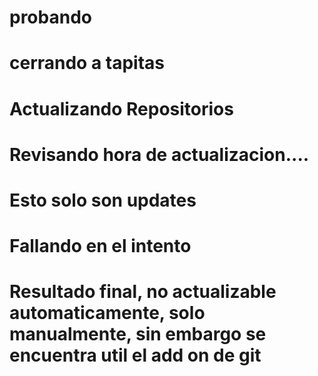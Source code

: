 # probando
# cerrando a tapitas
# Actualizando Repositorios
# Revisando hora de actualizacion....
# Esto solo son updates
# Fallando en el intento
#

# Resultado final, no actualizable automaticamente, solo manualmente, sin embargo se encuentra util el add on de git